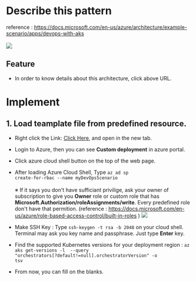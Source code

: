 # Describe this pattern
reference : https://docs.microsoft.com/en-us/azure/architecture/example-scenario/apps/devops-with-aks
<br></br>
<img src="https://docs.microsoft.com/en-us/azure/architecture/example-scenario/apps/media/architecture-devops-with-aks.png"></img>

## Feature
- In order to know details about this architecture, click above URL.

# Implement
## 1. Load teamplate file from predefined resource.
- Right click the Link: [Click Here](https://portal.azure.com/#create/Microsoft.Template/uri/https%3A%2F%2Fraw.githubusercontent.com%2Fmspnp%2Fsolution-architectures%2Fmaster%2Fapps%2Fdevops-with-aks%2Fazuredeploy.json), and open in the new tab.

- Login to Azure, then you can see <b>Custom deployment</b> in azure portal.

- Click azure cloud shell button on the top of the web page.

- After loading Azure Cloud Shell, Type <code>az ad sp create-for-rbac --name myDevOpsScenario</code>
<br></br> ※ If it says you don't have sufficiant privilige, ask your owner of subscription to give you <b>Owner</b> role or custom role that has <b>Microsoft.Authorization/roleAssignments/write</b>. Every predefined role don't have that permition. (reference : https://docs.microsoft.com/en-us/azure/role-based-access-control/built-in-roles )
<img src="../../img/001.spinfo.png"></img>
- Make SSH Key : Type <code>ssh-keygen -t rsa -b 2048</code> on your cloud shell. Terminal may ask you key name and passphrase. Just type <b>Enter</b> key.

- Find the supported Kubernetes versions for your deployment region : <code>az aks get-versions -l <region> --query "orchestrators[?default!=null].orchestratorVersion" -o tsv</code>
  
- From now, you can fill on the blanks.  
